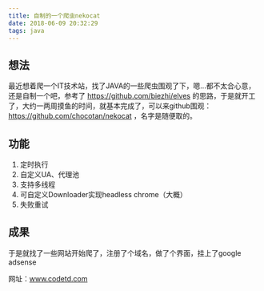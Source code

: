 ```yaml
---
title: 自制的一个爬虫nekocat
date: 2018-06-09 20:32:29
tags: java
---
```

## 想法
最近想着爬一个IT技术站，找了JAVA的一些爬虫围观了下，嗯...都不太合心意，还是自制一个吧，参考了 https://github.com/biezhi/elves 的思路，于是就开工了，大约一两周摸鱼的时间，就基本完成了，可以来github围观：https://github.com/chocotan/nekocat
，名字是随便取的。

## 功能
1. 定时执行
2. 自定义UA、代理池
3. 支持多线程
4. 可自定义Downloader实现headless chrome（大概）
5. 失败重试

## 成果
于是就找了一些网站开始爬了，注册了个域名，做了个界面，挂上了google adsense

网址：www.codetd.com
